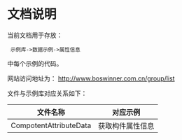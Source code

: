 # 文档说明

当前文档用于存放：

     示例库->数据示例->属性信息

中每个示例的代码。

网站访问地址为：
  http://www.boswinner.com.cn/group/list



文件与示例库对应关系如下：

|          文件名称          |   对应示例   |
| :--------------------: | :------: |
| CompotentAttributeData | 获取构件属性信息 |